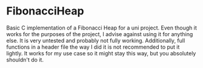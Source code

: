 # FibonacciHeap
Basic C implementation of a Fibonacci Heap for a uni project.
Even though it works for the purposes of the project, I advise against using it for anything else. It is very untested and probably not fully working.
Additionally, full functions in a header file the way I did it is not recommended to put it lightly. It works for my use case so it might stay this way, but you absolutely shouldn't do it.
